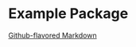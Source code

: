 # Example Package
[Github-flavored Markdown](https://guides.github.com/features/mastering-markdown/)


